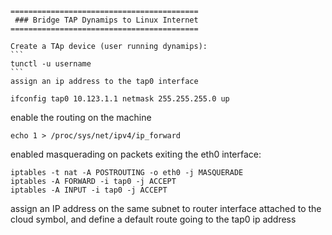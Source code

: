 	==========================================
	 ### Bridge TAP Dynamips to Linux Internet
	==========================================
	
	Create a TAp device (user running dynamips):
	```
	tunctl -u username
	```
	assign an ip address to the tap0 interface 
  ```
  ifconfig tap0 10.123.1.1 netmask 255.255.255.0 up
  ```
  enable the routing on the machine 
  ```
  echo 1 > /proc/sys/net/ipv4/ip_forward
  ```
  enabled masquerading on packets exiting the eth0 interface:
```
iptables -t nat -A POSTROUTING -o eth0 -j MASQUERADE
iptables -A FORWARD -i tap0 -j ACCEPT
iptables -A INPUT -i tap0 -j ACCEPT
```
assign an IP address on the same subnet to router interface attached to the cloud symbol, 
and define a default route going to the tap0 ip address

